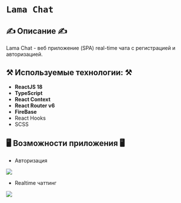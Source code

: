 # `Lama Chat`
## ✍️ Описание ✍️
Lama Chat - веб приложение (SPA) real-time чата с регистрацией и авторизацией.

## ⚒️ Используемые технологии: ⚒️

- **ReactJS 18**
- **TypeScript**
- **React Context** 
- **React Router v6**
- **FireBase** 
- React Hooks
- SCSS

## 🖥️ Возможности приложения 🖥️
- Авторизация

![](https://i.ibb.co/C06Qbh7/2022-11-11-18-54-01-online-video-cutter-com.gif)

- Realtime чаттинг

![](https://i.ibb.co/Bg4hSyT/2022-11-11-18-57-29-online-video-cutter-com-1.gif)

